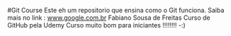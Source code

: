 #Git Course
Este eh um repositorio que ensina como o Git funciona.
Saiba mais no link : www.google.com.br
Fabiano Sousa de Freitas
Curso de GitHub pela Udemy
Curso muito bom para iniciantes !!!!!!!! -:) 


